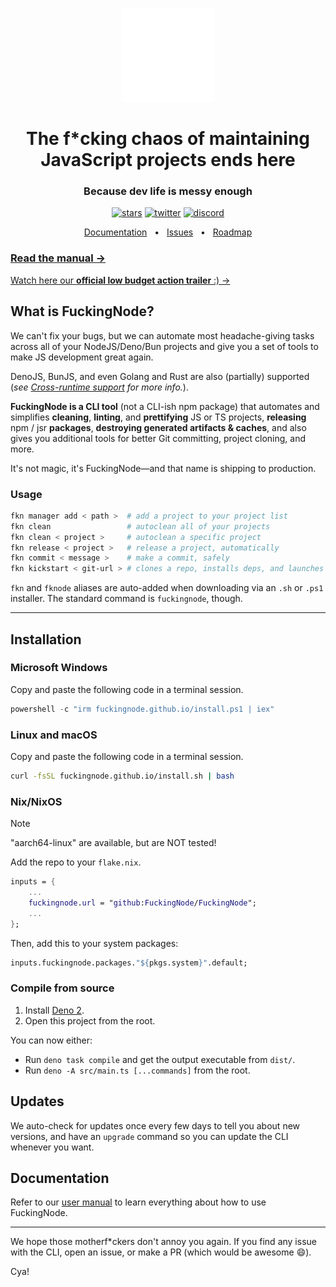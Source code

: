 <!-- markdownlint-disable md033 md041-->
<p align="center">
  <a href="https://fuckingnode.github.io/">
    <img src="https://raw.githubusercontent.com/FuckingNode/fuckingnode.github.io/refs/heads/main/docs/fkn_logo_light.png" alt="FuckingNode Logo" height=150>
    </a>
</p>
<h1 align="center">The f*cking chaos of maintaining JavaScript projects ends here</h1>
<h3 align="center">Because dev life is messy enough</h3>

<div align="center">

[![stars](https://img.shields.io/github/stars/FuckingNode/FuckingNode)](https://github.com/FuckingNode/FuckingNode/stargazers) [![twitter](https://img.shields.io/twitter/follow/FuckingNode)](https://x.com/FuckingNode) [![discord](https://img.shields.io/discord/1333145935265398826)](https://discord.gg/AA2jYAFNmq)

</div>

<div align="center">

[Documentation](https://fuckingnode.github.io/manual) &nbsp;&nbsp;•&nbsp;&nbsp; [Issues](https://github.com/FuckingNode/FuckingNode/issues/new) &nbsp;&nbsp;•&nbsp;&nbsp; [Roadmap](https://fuckingnode.github.io/roadmap)

</div>

### [Read the manual →](https://fuckingnode.github.io/manual)

[Watch here our **official low budget action trailer** :) →](https://youtube.com/watch?v=_lppvGYUXNk)

## What is FuckingNode?

We can't fix your bugs, but we can automate most headache-giving tasks across all of your NodeJS/Deno/Bun projects and give you a set of tools to make JS development great again.

DenoJS, BunJS, and even Golang and Rust are also (partially) supported (_see [Cross-runtime support](https://fuckingnode.github.io/cross-platform/) for more info._).

**FuckingNode is a CLI tool** (not a CLI-ish npm package) that automates and simplifies **cleaning**, **linting**, and **prettifying** JS or TS projects, **releasing** npm / jsr **packages**, **destroying generated artifacts & caches**, <!-- **understanding security audits**, --> and also gives you additional tools for better Git committing, project cloning, and more.

It's not magic, it's FuckingNode—and that name is shipping to production.

### Usage

```bash
fkn manager add < path >  # add a project to your project list
fkn clean                 # autoclean all of your projects
fkn clean < project >     # autoclean a specific project
fkn release < project >   # release a project, automatically
fkn commit < message >    # make a commit, safely
fkn kickstart < git-url > # clones a repo, installs deps, and launches your fav editor instantly
```

`fkn` and `fknode` aliases are auto-added when downloading via an `.sh` or `.ps1` installer. The standard command is `fuckingnode`, though.

---

## Installation

### Microsoft Windows

Copy and paste the following code in a terminal session.

```powershell
powershell -c "irm fuckingnode.github.io/install.ps1 | iex"
```

### Linux and macOS

Copy and paste the following code in a terminal session.

```bash
curl -fsSL fuckingnode.github.io/install.sh | bash
```

### Nix/NixOS
> [!NOTE]
> "aarch64-linux" are available, but are NOT tested!

Add the repo to your `flake.nix`.

```nix
inputs = {
    ...
    fuckingnode.url = "github:FuckingNode/FuckingNode";
    ...
};
```

Then, add this to your system packages:

```nix
inputs.fuckingnode.packages."${pkgs.system}".default;
```

### Compile from source

1. Install [Deno 2](https://docs.deno.com/runtime/).
2. Open this project from the root.

You can now either:

- Run `deno task compile` and get the output executable from `dist/`.
- Run `deno -A src/main.ts [...commands]` from the root.

## Updates

We auto-check for updates once every few days to tell you about new versions, and have an `upgrade` command so you can update the CLI whenever you want.

## Documentation

Refer to our [user manual](https://fuckingnode.github.io/manual) to learn everything about how to use FuckingNode.

---

We hope those motherf\*ckers don't annoy you again. If you find any issue with the CLI, open an issue, or make a PR (which would be awesome :smile:).

Cya!
